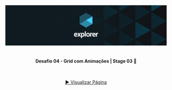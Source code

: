 <div align="center">
  <img alt="Logo Explorer" title="Explorer" src="./readme/Capa-Explorer.png">
</div>
<br>
<h4 align="center"> 
	 Desafio 04 - Grid com Animações | Stage 03 🚀 
</h4>
<br>
<div align="center">
  
  <a href=""> ▶️ Visualizar Página </a>
</div>
